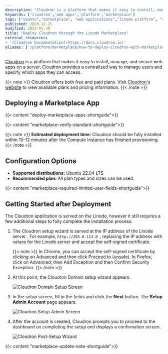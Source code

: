 ```yaml
---
description: "Cloudron is a platform that makes it easy to install, manage and secure web apps on a server. Deploy Cloudron on a Linode with Marketplace Apps."
keywords: ['cloudron','web apps','platform','marketplace']
tags: ["ubuntu","marketplace", "web applications","linode platform", "cloud manager"]
published: 2020-12-15
modified: 2023-01-30
title: "Deploy Cloudron through the Linode Marketplace"
external_resources:
- '[Cloudron Documentation](https://docs.cloudron.io)'
aliases: ['/platform/marketplace/how-to-deploy-cloudron-with-marketplace-apps/', '/platform/one-click/how-to-deploy-cloudron-with-one-click-apps/','/guides/how-to-deploy-cloudron-with-one-click-apps/','/guides/deploy-cloudron-with-marketplace-apps/','/guides/cloudron-marketplace-app/']
---
```


[Cloudron](https://www.cloudron.io) is a platform that makes it easy to install, manage, and secure web apps on a server. Cloudron provides a centralized way to manage users and specify which apps they can access.

{{< note >}}
Cloudron offers both free and paid plans. Visit [Cloudron's website](https://www.cloudron.io/pricing.html) to view available plans and pricing information.
{{< /note >}}

## Deploying a Marketplace App

{{< content "deploy-marketplace-apps-shortguide">}}

{{< content "marketplace-verify-standard-shortguide">}}

{{< note >}}
**Estimated deployment time:** Cloudron should be fully installed within 10-12 minutes after the Compute Instance has finished provisioning.
{{< /note >}}

## Configuration Options

- **Supported distributions:** Ubuntu 22.04 LTS
- **Recommended plan:** All plan types and sizes can be used.

{{< content "marketplace-required-limited-user-fields-shortguide">}}

## Getting Started after Deployment

The Cloudron application is served on the Linode, however it still requires a few additional steps to fully complete the installation process.

1.  The Cloudron setup wizard is served at the IP address of the Linode server . For example, `http://203.0.113.0 `, replacing the IP address with values for the Linode server and accept the self-signed certificate.

    {{< note >}}
    In Chrome, you can accept the self-signed certificate by clicking on Advanced and then click Proceed to <ip> (unsafe). In Firefox, click on Advanced, then Add Exception and then Confirm Security Exception.
    {{< /note >}}

1.  At this point, the Cloudron Domain setup wizard appears.

    ![Cloudron Domain Setup Screen](cloudron-domain-setup.png "Cloudron Domain Setup")

1.  In the setup screen, fill in the fields and click the **Next** button. The **Setup Admin Account** page appears.

    ![Cloudron Setup Admin Screen](cloudron-setup-admin.png "Cloudron Setup Admin Account")

1.  After the account is created, Cloudron prompts you to proceed to the dashboard on completing the setup and displays a confirmation screen.

    ![Cloudron Post-Setup Wizard](cloudron-post-setup.png "Cloudron Post Setup")

{{< content "marketplace-update-note-shortguide">}}

